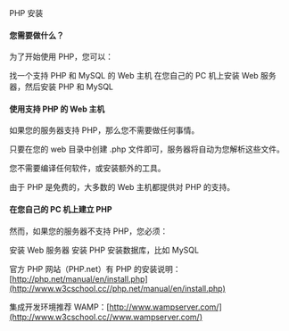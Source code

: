  PHP 安装  

#### 您需要做什么？

 为了开始使用 PHP，您可以：

 
找一个支持 PHP 和 MySQL 的 Web 主机
 在您自己的 PC 机上安装 Web 服务器，然后安装 PHP 和 MySQL
 


#### 使用支持 PHP 的 Web 主机

 如果您的服务器支持 PHP，那么您不需要做任何事情。

 只要在您的 web 目录中创建 .php 文件即可，服务器将自动为您解析这些文件。

 您不需要编译任何软件，或安装额外的工具。

 由于 PHP 是免费的，大多数的 Web 主机都提供对 PHP 的支持。

 

#### 在您自己的 PC 机上建立 PHP

 然而，如果您的服务器不支持 PHP，您必须：

 
安装 Web 服务器
 安装 PHP
 安装数据库，比如 MySQL
 
官方 PHP 网站（PHP.net）有 PHP 的安装说明： [http://php.net/manual/en/install.php](http://www.w3cschool.cc//php.net/manual/en/install.php)

 集成开发环境推荐 WAMP：[http://www.wampserver.com/](http://www.w3cschool.cc//www.wampserver.com/) 





